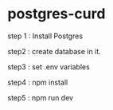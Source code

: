 # postgres-curd
step 1 : Install Postgres

step2 :  create database in it.

step3 : set .env variables

step4 : npm install

step5 : npm run dev
